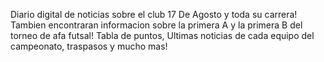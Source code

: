 Diario digital de noticias sobre el club 17 De Agosto y toda su carrera!
Tambien encontraran informacion sobre la primera A y la primera B del torneo de afa futsal!
Tabla de puntos, Ultimas noticias de cada equipo del campeonato, traspasos y mucho mas!

